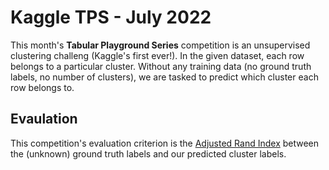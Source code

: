 # Kaggle TPS - July 2022

This month's **Tabular Playground Series** competition is an unsupervised
clustering challeng (Kaggle's first ever!).
In the given dataset, each row belongs to a particular cluster.
Without any training data (no ground truth labels, no number of clusters), we
are tasked to predict which cluster each row belongs to.


## Evaulation
This competition's evaluation criterion is the
[Adjusted Rand Index](https://en.wikipedia.org/wiki/Rand_index#Adjusted_Rand_index)
between the (unknown) ground truth labels and our predicted cluster labels.

